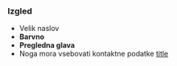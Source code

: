 ### Izgled
- Velik naslov
- **Barvno**
- **Pregledna glava**
- Noga mora vsebovati kontaktne podatke
[title](https://grof.eu/sl/grof-restaurant)
